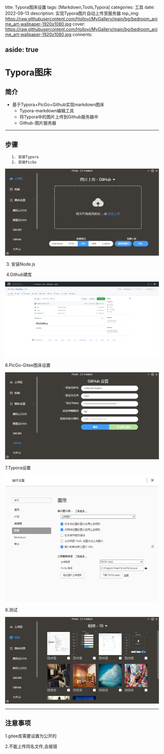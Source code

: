 title: Typora图床设置
tags: [Markdown,Tools,Typora]
categories: 工具
date: 2022-09-13
description: 实现Typora图片自动上传至服务器
top_img: https://raw.githubusercontent.com/Holloyi/MyGallery/main/bg/bedroom_anime_art-wallpaper-1920x1080.jpg
cover: https://raw.githubusercontent.com/Holloyi/MyGallery/main/bg/bedroom_anime_art-wallpaper-1920x1080.jpg
connents: 

aside: true
--- 

# Typora图床

## 简介

+ 基于Typora+PicGo+Github实现markdown图床
  + Typora-markdown编辑工具
  + 将Typora中的图片上传到Github服务器中
  + Github-图片服务器

------

## 步骤

       1. 安装Typora
       2. 安装PicGo

 ![image-20220913153224156](https://raw.githubusercontent.com/Holloyi/MyGallery/main/bg/image-20220913153224156.png)

​    3. 安装Node.js

​    4.Github建库

 ![image-20220913153346461](https://raw.githubusercontent.com/Holloyi/MyGallery/main/bg/image-20220913153346461.png)

6.PicGo-Gitee图床设置

 ![image-20220913153404443](https://raw.githubusercontent.com/Holloyi/MyGallery/main/bg/image-20220913153404443.png)

7.Typora设置

 ![image-20220913153425818](https://raw.githubusercontent.com/Holloyi/MyGallery/main/bg/image-20220913153425818.png)

8.测试

 ![image-20220913153451066](https://raw.githubusercontent.com/Holloyi/MyGallery/main/bg/image-20220913153451066.png)

------

## 注意事项

1.gitee库需要设置为公开的

2.不能上传同名文件,会报错